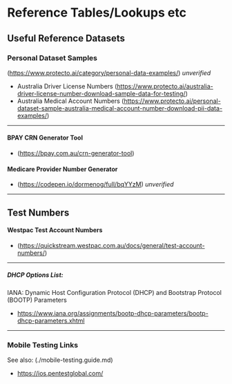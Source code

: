 # Reference Tables/Lookups etc

## Useful Reference Datasets


### Personal Dataset Samples
(https://www.protecto.ai/category/personal-data-examples/) _unverified_

- Australia Driver License Numbers (https://www.protecto.ai/australia-driver-license-number-download-sample-data-for-testing/)
- Australia Medical Account Numbers (https://www.protecto.ai/personal-dataset-sample-australia-medical-account-number-download-pii-data-examples/)

-----

#### BPAY CRN Generator Tool
- (https://bpay.com.au/crn-generator-tool)


#### Medicare Provider Number Generator
- (https://codepen.io/dormenog/full/bqYYzM) _unverified_

-----------

## Test Numbers

#### Westpac Test Account Numbers
- (https://quickstream.westpac.com.au/docs/general/test-account-numbers/)

-----

##### DHCP Options List:
IANA: Dynamic Host Configuration Protocol (DHCP) and Bootstrap Protocol (BOOTP) Parameters
- https://www.iana.org/assignments/bootp-dhcp-parameters/bootp-dhcp-parameters.xhtml

------

### Mobile Testing Links
See also: (./mobile-testing.guide.md)

- https://ios.pentestglobal.com/
